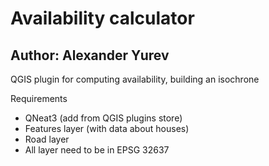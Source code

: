 # Availability calculator

## Author: Alexander Yurev

QGIS plugin for computing availability, building an isochrone


Requirements

* QNeat3 (add from QGIS plugins store)
* Features layer (with data about houses)
* Road layer 
* All layer need to be in EPSG 32637
    